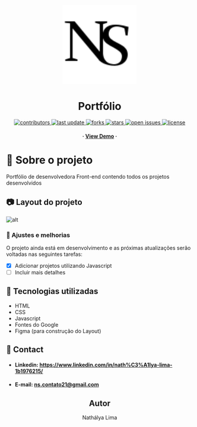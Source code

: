 <div align="center">
  <img src="https://github.com/Nathgit198/Nathalya/blob/main/assets/logo.svg" alt="logo" width="200" height="auto" />
  <h1>Portfólio</h1>

  <p>
    <a href="https://github.com/Nathgit198/awesome-readme-template/graphs/contributors">
      <img src="https://img.shields.io/github/contributors/Nathgit198/Nathalya" alt="contributors" />
    </a>
    <a href="">
      <img src="https://img.shields.io/github/last-commit/Nathgit198/Nathalya" alt="last update" />
    </a>
    <a href="https://github.com/Nathgit198/Nathalya/network/members">
      <img src="https://img.shields.io/github/forks/Nathgit198/Nathalya" alt="forks" />
    </a>
    <a href="https://github.com/Nathgit198/Nathalya/stargazers">
      <img src="https://img.shields.io/github/stars/Nathgit198/Nathalya" alt="stars" />
    </a>
    <a href="https://github.com/Nathgit198/Nathalya/issues/">
      <img src="https://img.shields.io/github/issues/Nathgit198/Nathalya" alt="open issues" />
    </a>
    <a href="https://github.com/Nathgit198/Nathalya/blob/master/LICENSE">
      <img src="https://img.shields.io/github/license/Nathgit198/Nathalya.svg" alt="license" />
    </a>
  </p>
    <h4>
      <span> · </span>
        <a target="_blank" href="https://nathgit198.github.io/Nathalya/">View Demo</a>
      <span> · </span>
    </h4>
</div>

# :star2: Sobre o projeto
Portfólio de desenvolvedora Front-end contendo todos os projetos desenvolvidos

## :camera: Layout do projeto
![alt](https://github.com/Nathgit198/Nathalya/blob/main/assets/screenshot/index.html.png)

### :compass: Ajustes e melhorias

O projeto ainda está em desenvolvimento e as próximas atualizações serão voltadas nas seguintes tarefas:

- [X] Adicionar projetos utilizando Javascript 
- [ ] Incluir mais detalhes

## :space_invader: Tecnologias utilizadas
- HTML
- CSS
- Javascript
- Fontes do Google
- Figma (para construção do Layout)

## :handshake: Contact
- #### Linkedin: https://www.linkedin.com/in/nath%C3%A1lya-lima-1b1976215/

- #### E-mail: ns.contato21@gmail.com

<h2 align="center">Autor</h2>
<p align="center">Nathálya Lima </p>
